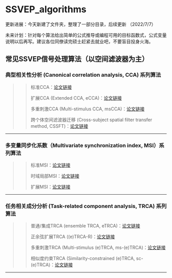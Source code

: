 # SSVEP_algorithms 
更新进展：今天新建了文件夹，整理了一部分目录，后续更新 （2022/7/7）<p>
未来计划：针对每个算法给出简单的公式推导或编程可用的目标函数式，公式变量说明以后再写。建议各位同僚读完硕士赶紧去就业吧，不要盲目投身火海。
## 常见SSVEP信号处理算法（以空间滤波器为主）
### 典型相关性分析 (Canonical correlation analysis, CCA) 系列算法
>> 标准CCA：[论文链接](http://ieeexplore.ieee.org/document/4203016/) <p>
>> 扩展CCA (Extended CCA, eCCA)：[论文链接](http://www.pnas.org/lookup/doi/10.1073/pnas.1508080112) <p>
>> 多重刺激CCA (Multi-stimulus CCA, msCCA)：[论文链接](https://ieeexplore.ieee.org/document/9006809/) <p>
>> 跨个体空间滤波器迁移 (Cross-subject spatial filter transfer method, CSSFT)：[论文链接](http://iopscience.iop.org/article/10.1088/1741-2552/ac6b57) <p>
***
### 多变量同步化系数（Multivariate synchronization index, MSI）系列算法
>> 标准MSI：[论文链接]() <p>
>> 时域局部MSI：[论文链接]() <p>
>> 扩展MSI：[论文链接]() <p>
***
### 任务相关成分分析 (Task-related component analysis, TRCA) 系列算法
>> 普通/集成TRCA (ensemble TRCA, eTRCA)：[论文链接](https://ieeexplore.ieee.org/document/7904641/) <p>
>> 正余弦扩展TRCA ((e)TRCA-R)：[论文链接](https://ieeexplore.ieee.org/document/9006809/) <p>
>> 多重刺激TRCA (Multi-stimulus (e)TRCA, ms-(e)TRCA)：[论文链接]() <p>
>> 相似度约束TRCA (Similarity-constrained (e)TRCA, sc-(e)TRCA)：[论文链接]() <p>
***
